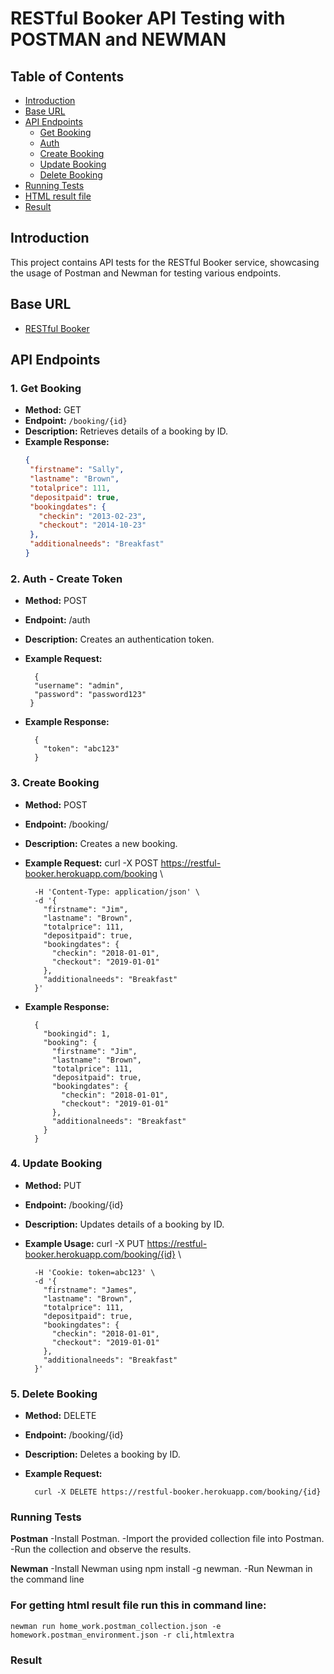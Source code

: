 # RESTful Booker API Testing with POSTMAN and NEWMAN

## Table of Contents

- [Introduction](#introduction)
- [Base URL](#baseurl)
- [API Endpoints](#apiendpoints)
  - [Get Booking](#getbooking)
  - [Auth](#auth)
  - [Create Booking](#createbooking)
  - [Update Booking](#updatebooking)
  - [Delete Booking](#deletebooking)
- [Running Tests](#runningtests)
- [HTML result file](#forgettinghtmlreport)
- [Result](#result)

## Introduction
This project contains API tests for the RESTful Booker service, showcasing the usage of Postman and Newman for testing various endpoints.

## Base URL

- [RESTful Booker](https://restful-booker.herokuapp.com)

## API Endpoints

### 1. Get Booking

- **Method:** GET
- **Endpoint:** `/booking/{id}`
- **Description:** Retrieves details of a booking by ID.
- **Example Response:**
   ```json
   {
    "firstname": "Sally",
    "lastname": "Brown",
    "totalprice": 111,
    "depositpaid": true,
    "bookingdates": {
      "checkin": "2013-02-23",
      "checkout": "2014-10-23"
    },
    "additionalneeds": "Breakfast"
  }

### 2. Auth - Create Token
- **Method:** POST
- **Endpoint:** /auth
- **Description:** Creates an authentication token.
- **Example Request:**

        {
        "username": "admin",
        "password": "password123"
       }

- **Example Response:**

        {
          "token": "abc123"
        }



### 3. Create Booking
- **Method:** POST
- **Endpoint:** /booking/
- **Description:** Creates a new booking.
- **Example Request:**
curl -X POST https://restful-booker.herokuapp.com/booking \

        -H 'Content-Type: application/json' \
        -d '{
          "firstname": "Jim",
          "lastname": "Brown",
          "totalprice": 111,
          "depositpaid": true,
          "bookingdates": {
            "checkin": "2018-01-01",
            "checkout": "2019-01-01"
          },
          "additionalneeds": "Breakfast"
        }'


- **Example Response:**

        {
          "bookingid": 1,
          "booking": {
            "firstname": "Jim",
            "lastname": "Brown",
            "totalprice": 111,
            "depositpaid": true,
            "bookingdates": {
              "checkin": "2018-01-01",
              "checkout": "2019-01-01"
            },
            "additionalneeds": "Breakfast"
          }
        }


### 4. Update Booking
- **Method:** PUT
- **Endpoint:** /booking/{id}
- **Description:** Updates details of a booking by ID.
- **Example Usage:**
curl -X PUT https://restful-booker.herokuapp.com/booking/{id} \


        -H 'Cookie: token=abc123' \
        -d '{
          "firstname": "James",
          "lastname": "Brown",
          "totalprice": 111,
          "depositpaid": true,
          "bookingdates": {
            "checkin": "2018-01-01",
            "checkout": "2019-01-01"
          },
          "additionalneeds": "Breakfast"
        }'


### 5. Delete Booking
- **Method:** DELETE
- **Endpoint:** /booking/{id}
- **Description:** Deletes a booking by ID.
- **Example Request:**

        curl -X DELETE https://restful-booker.herokuapp.com/booking/{id}


### Running Tests
**Postman**
-Install Postman.
-Import the provided collection file into Postman.
-Run the collection and observe the results.

**Newman**
-Install Newman using npm install -g newman.
-Run Newman in the command line


### For getting html result file run this in command line:
 
    newman run home_work.postman_collection.json -e homework.postman_environment.json -r cli,htmlextra

### Result









